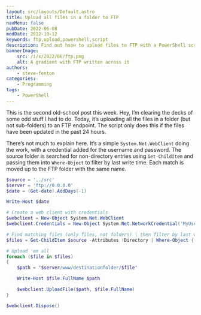 ```yaml
---
layout: src/layouts/Default.astro
title: Upload all files in a folder to FTP
navMenu: false
pubDate: 2022-06-08
modDate: 2022-10-12
keywords: ftp,upload,powershell,script
description: Find out hsow to upload files to FTP with a PowerShell script.
bannerImage:
    src: /i/x/2022/06/ftp.png
    alt: A gradient with FTP written across it
authors:
    - steve-fenton
categories:
    - Programming
tags:
    - PowerShell
---
```


This is the second old-school post this week. Hey, I’m clearing the decks of some odd stuff I had to do. Today, it’s uploading all the files in a folder (but not sub-folders) to an FTP endpoint. The script only does this if the files have been updated in the past 24 hours.

There’s not much to explain here. It’s a simple `System.Net.WebClient` doing the work, with a credential added for the username and password. The source folder is searched for non-directory entries using `Get-ChildItem` and passing them into `Where-Object` to filter by last write time. Each match is moved up to the FTP folder with the same name.

```powershell
$source = '../src'
$server = 'ftp://0.0.0.0'
$date = (Get-date).AddDays(-1)

Write-Host $date

# Create a web client with credentials
$webclient = New-Object System.Net.WebClient 
$webclient.Credentials = New-Object System.Net.NetworkCredential('MyUserName','MyPassword')  

# Find matching files (only files, not folders) | then filter by last write time
$files = Get-ChildItem $source -Attributes !Directory | Where-Object { $_.LastWriteTime -ge $date }

# Upload 'em all
foreach ($file in $files)
{
    $path = "$server/www/destinationfolder/$file"

    Write-Host $file.FullName $path

    $webclient.UploadFile($path, $file.FullName)
} 

$webclient.Dispose()
```